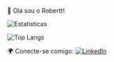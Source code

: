 👋 Olá sou o Robertt!

![Estatísticas](https://github-readme-stats.vercel.app/api?username=roberttreis00&show_icons=true&theme=radical)

![Top Langs](https://github-readme-stats.vercel.app/api/top-langs/?username=roberttreis00&layout=compact&theme=tokyonight)

🌍 Conecte-se comigo: [![LinkedIn](https://img.shields.io/badge/LinkedIn-000?style=for-the-badge&logo=linkedin&logoColor=0A66C2)](https://www.linkedin.com/in/roberttreis00/)
